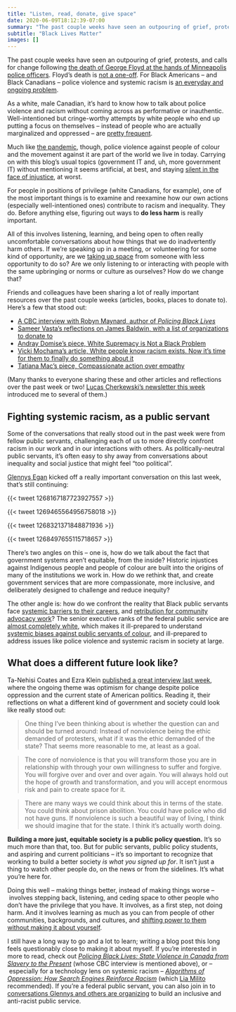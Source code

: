 ```yaml
---
title: "Listen, read, donate, give space"
date: 2020-06-09T18:12:39-07:00
summary: "The past couple weeks have seen an outpouring of grief, protests, and calls for change following the death of George Floyd at the hands of Minneapolis police officers. Floyd’s death is not a one-off. For Black Americans – and Black Canadians – police violence and systemic racism is an everyday and ongoing problem. Learning how to recognize and confront racism in our own actions, our everyday lives, and in our work as public servants, is incredibly important."
subtitle: "Black Lives Matter"
images: []
---
```


The past couple weeks have seen an outpouring of grief, protests, and calls for change following [the death of George Floyd at the hands of Minneapolis police officers](https://www.newyorker.com/news/daily-comment/the-death-of-george-floyd-in-context). Floyd’s death is [not a one-off](http://activehistory.ca/2020/06/12-black-scholars-on-the-black-lives-matter-movement-and-canada/). For Black Americans – and Black Canadians – police violence and systemic racism is [an everyday and ongoing problem](https://www.youtube.com/watch?v=IIkOG2vtE1g).

As a white, male Canadian, it’s hard to know how to talk about police violence and racism without coming across as performative or inauthentic. Well-intentioned but cringe-worthy attempts by white people who end up putting a focus on themselves – instead of people who are actually marginalized and oppressed – are [pretty frequent](https://twitter.com/asad_ch/status/1270073252854013955). 

Much like [the pandemic](/2020/03/25/look-out-for-one-another/), though, police violence against people of colour and the movement against it are part of the world we live in today. Carrying on with this blog’s usual topics (government IT and, uh, more government IT) without mentioning it seems artificial, at best, and staying [silent in the face of injustice](https://en.wikiquote.org/wiki/Desmond_Tutu#Quotes), at worst. 

For people in positions of privilege (white Canadians, for example), one of the most important things is to examine and reexamine how our own actions (especially well-intentioned ones) contribute to racism and inequality. They do. Before anything else, figuring out ways to **do less harm** is really important. 

All of this involves listening, learning, and being open to often really uncomfortable conversations about how things that we do inadvertently harm others. If we’re speaking up in a meeting, or volunteering for some kind of opportunity, are we [taking up space](https://tatianamac.com/posts/white-guyde) from someone with less opportunity to do so? Are we only listening to or interacting with people with the same upbringing or norms or culture as ourselves? How do we change that?

Friends and colleagues have been sharing a lot of really important resources over the past couple weeks (articles, books, places to donate to). Here’s a few that stood out:

*   [A CBC interview with Robyn Maynard, author of _Policing Black Lives_](https://www.youtube.com/watch?v=iL9oqSoctAo)
*   [Sameer Vasta’s reflections on James Baldwin, with a list of organizations to donate to](https://www.inthemargins.ca/james-baldwin)
*   [Andray Domise’s piece, White Supremacy is Not a Black Problem](https://hazlitt.net/feature/white-supremacy-not-black-problem)
*   [Vicki Mochama’s article, White people know racism exists. Now it’s time for them to finally do something about it](https://www.theglobeandmail.com/opinion/article-white-people-know-racism-exists-now-its-time-for-them-to-finally-do/)
*   [Tatiana Mac’s piece, Compassionate action over empathy](https://tatianamac.com/posts/mistakes/)

(Many thanks to everyone sharing these and other articles and reflections over the past week or two! [Lucas Cherkewski’s newsletter this week](https://buttondown.email/lchski/archive/hit-and-miss-144-what-to-say/) introduced me to several of them.)

## Fighting systemic racism, as a public servant

Some of the conversations that really stood out in the past week were from fellow public servants, challenging each of us to more directly confront racism in our work and in our interactions with others. As politically-neutral public servants, it’s often easy to shy away from conversations about inequality and social justice that might feel “too political”. 

[Glennys Egan](https://twitter.com/gleegz) kicked off a really important conversation on this last week, that’s still continuing:

{{< tweet 1268167187723927557 >}}

{{< tweet 1269465564956758018 >}}

{{< tweet 1268321371848871936 >}}

{{< tweet 1268497655115718657 >}}

There’s two angles on this – one is, how do we talk about the fact that government systems aren’t equitable, from the inside? Historic injustices against Indigenous people and people of colour are built into the origins of many of the institutions we work in. How do we rethink that, and create government services that are more compassionate, more inclusive, and deliberately designed to challenge and reduce inequity?

The other angle is: how do we confront the reality that Black public servants face [systemic barriers to their careers](https://toronto.citynews.ca/2019/06/24/celina-caesar-chavannes-says-black-civil-servants-passed-over-for-promotions/), and [retribution for community advocacy work](https://www.cbc.ca/news/canada/british-columbia/vancouver-woman-quit-anti-racism-job-1.5396287)? The senior executive ranks of the federal public service are [almost completely white](https://twitter.com/supergovernance/status/1270331331768127490), which makes it ill-prepared to understand [systemic biases against public servants of colour](https://nationalpost.com/pmn/news-pmn/canada-news-pmn/government-urged-to-increase-diversity-at-top-of-federal-public-service), and ill-prepared to address issues like police violence and systemic racism in society at large. 

## What does a different future look like?

Ta-Nehisi Coates and Ezra Klein [published a great interview last week](https://www.vox.com/2020/6/5/21279530/ta-nehisi-coates-ezra-klein-show-george-floyd-police-brutality-trump-biden), where the ongoing theme was optimism for change despite police oppression and the current state of American politics. Reading it, their reflections on what a different kind of government and society could look like really stood out: 

> One thing I’ve been thinking about is whether the question can and should be turned around: Instead of nonviolence being the ethic demanded of protesters, what if it was the ethic demanded of the state? That seems more reasonable to me, at least as a goal.

> The core of nonviolence is that you will transform those you are in relationship with through your own willingness to suffer and forgive. You will forgive over and over and over again. You will always hold out the hope of growth and transformation, and you will accept enormous risk and pain to create space for it.

> There are many ways we could think about this in terms of the state. You could think about prison abolition. You could have police who did not have guns. If nonviolence is such a beautiful way of living, I think we should imagine that for the state. I think it’s actually worth doing.

**Building a more just, equitable society is a public policy question.** It’s so much more than that, too. But for public servants, public policy students, and aspiring and current politicians – it’s so important to recognize that working to build a better society _is_ _what you signed up for_. It isn’t just a thing to watch other people do, on the news or from the sidelines. It’s what you’re here for. 

Doing this well – making things better, instead of making things worse – involves stepping back, listening, and ceding space to other people who don’t have the privilege that you have. It involves, as a first step, not doing harm. And it involves learning as much as you can from people of other communities, backgrounds, and cultures, and [shifting power to them](https://twitter.com/cydharrell/status/1270397090032541698) [without making it about yourself](https://everydayfeminism.com/2016/02/white-people-emotions-tears/). 

I still have a long way to go and a lot to learn; writing a blog post this long feels questionably close to making it about myself. If you’re interested in more to read, check out _[Policing Black Lives: State Violence in Canada from Slavery to the Present](https://fernwoodpublishing.ca/book/policing-black-lives)_ (whose CBC interview is mentioned above), or – especially for a technology lens on systemic racism – _[Algorithms of Oppression: How Search Engines Reinforce Racism](https://nyupress.org/9781479837243/algorithms-of-oppression/)_ (which [Lia Milito](https://twitter.com/liabadia) recommended). If you’re a federal public servant, you can also join in to [conversations Glennys and others are organizing](https://twitter.com/gleegz/status/1270806918827847683) to build an inclusive and anti-racist public service.
